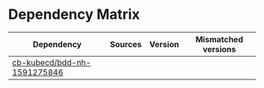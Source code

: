 # Dependency Matrix

Dependency | Sources | Version | Mismatched versions
---------- | ------- | ------- | -------------------
[cb-kubecd/bdd-nh-1591275846](https://github.com/cb-kubecd/bdd-nh-1591275846.git) |  | []() | 
